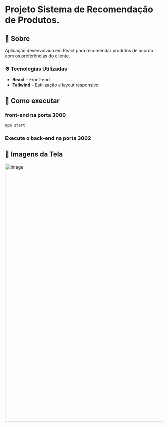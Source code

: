 # Projeto Sistema de Recomendação de Produtos.
## 📌 Sobre

Aplicação desenvolvida em React para recomendar produtos de acordo com os preferências do cliente.

### ⚙️ Tecnologias Utilizadas
- **React** –  Front-end
- **Tailwind** – Estilização e layout responsivo

## 🚀 Como executar
### front-end na porta 3000
```bash
npm start
```

### Execute o back-end na porta 3002

## 📸 Imagens da Tela

<img width="1512" height="823" alt="Image" src="https://github.com/user-attachments/assets/efd5762c-da3c-4a40-9cbe-c00c7f6755b3" />

